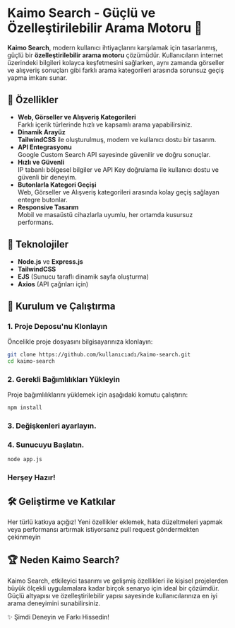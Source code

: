 # Kaimo Search - Güçlü ve Özelleştirilebilir Arama Motoru 🚀  

**Kaimo Search**, modern kullanıcı ihtiyaçlarını karşılamak için tasarlanmış, güçlü bir **özelleştirilebilir arama motoru** çözümüdür. Kullanıcıların internet üzerindeki bilgileri kolayca keşfetmesini sağlarken, aynı zamanda görseller ve alışveriş sonuçları gibi farklı arama kategorileri arasında sorunsuz geçiş yapma imkanı sunar.  

## 🌟 Özellikler  
- **Web, Görseller ve Alışveriş Kategorileri**  
  Farklı içerik türlerinde hızlı ve kapsamlı arama yapabilirsiniz.  
- **Dinamik Arayüz**  
  **TailwindCSS** ile oluşturulmuş, modern ve kullanıcı dostu bir tasarım.  
- **API Entegrasyonu**  
  Google Custom Search API sayesinde güvenilir ve doğru sonuçlar.  
- **Hızlı ve Güvenli**  
  IP tabanlı bölgesel bilgiler ve API Key doğrulama ile kullanıcı dostu ve güvenli bir deneyim.  
- **Butonlarla Kategori Geçişi**  
  Web, Görseller ve Alışveriş kategorileri arasında kolay geçiş sağlayan entegre butonlar.  
- **Responsive Tasarım**  
  Mobil ve masaüstü cihazlarla uyumlu, her ortamda kusursuz performans.  

## 🔧 Teknolojiler  
- **Node.js** ve **Express.js**  
- **TailwindCSS**  
- **EJS** (Sunucu taraflı dinamik sayfa oluşturma)  
- **Axios** (API çağrıları için)  

## 🚀 Kurulum ve Çalıştırma  

### 1. Proje Deposu'nu Klonlayın  
Öncelikle proje dosyasını bilgisayarınıza klonlayın:  
```bash  
git clone https://github.com/kullanıcıadı/kaimo-search.git  
cd kaimo-search
```

### 2. Gerekli Bağımlılıkları Yükleyin  
Proje bağımlılıklarını yüklemek için aşağıdaki komutu çalıştırın:  
```bash  
npm install
```

### 3. Değişkenleri ayarlayın.

### 4. Sunucuyu Başlatın.
```bash
node app.js
```

### Herşey Hazır!

## 🛠️ Geliştirme ve Katkılar
Her türlü katkıya açığız! Yeni özellikler eklemek, hata düzeltmeleri yapmak veya performansı artırmak istiyorsanız pull request göndermekten çekinmeyin

## 🏆 Neden Kaimo Search?

Kaimo Search, etkileyici tasarımı ve gelişmiş özellikleri ile kişisel projelerden büyük ölçekli uygulamalara kadar birçok senaryo için ideal bir çözümdür. Güçlü altyapısı ve özelleştirilebilir yapısı sayesinde kullanıcılarınıza en iyi arama deneyimini sunabilirsiniz.

✨ Şimdi Deneyin ve Farkı Hissedin!

